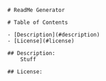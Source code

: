 
    # ReadMe Generator

    # Table of Contents
    
    - [Description](#description)
    - [License](#license)

    ## Description:
        Stuff

    ## License:
        
    
